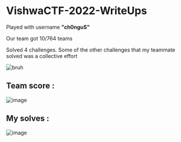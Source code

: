 # VishwaCTF-2022-WriteUps

Played with username **"ch0nguS"**

Our team got 10/764 teams 

Solved 4 challenges. Some of the other challenges that my teammate solved was a collective effort


![bruh](https://user-images.githubusercontent.com/58823465/159271065-cad728e1-d754-4417-804c-fba216c71143.png)


## Team score :
![image](https://user-images.githubusercontent.com/58823465/159271137-8e9b3995-1887-4366-b877-9193b2036d82.png)


## My solves : 
![image](https://user-images.githubusercontent.com/58823465/159271258-4ab22445-9fb3-4ac2-acc1-ff32f58bf1b6.png)


